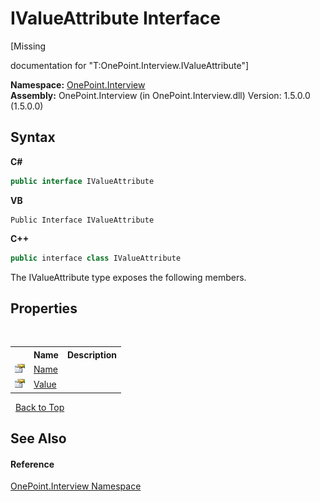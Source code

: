 # IValueAttribute Interface
 

\[Missing <summary> documentation for "T:OnePoint.Interview.IValueAttribute"\]

**Namespace:**&nbsp;<a href="N_OnePoint_Interview">OnePoint.Interview</a><br />**Assembly:**&nbsp;OnePoint.Interview (in OnePoint.Interview.dll) Version: 1.5.0.0 (1.5.0.0)

## Syntax

**C#**<br />
``` C#
public interface IValueAttribute
```

**VB**<br />
``` VB
Public Interface IValueAttribute
```

**C++**<br />
``` C++
public interface class IValueAttribute
```

The IValueAttribute type exposes the following members.


## Properties
&nbsp;<table><tr><th></th><th>Name</th><th>Description</th></tr><tr><td>![Public property](media/pubproperty.gif "Public property")</td><td><a href="P_OnePoint_Interview_IValueAttribute_Name">Name</a></td><td /></tr><tr><td>![Public property](media/pubproperty.gif "Public property")</td><td><a href="P_OnePoint_Interview_IValueAttribute_Value">Value</a></td><td /></tr></table>&nbsp;
<a href="#ivalueattribute-interface">Back to Top</a>

## See Also


#### Reference
<a href="N_OnePoint_Interview">OnePoint.Interview Namespace</a><br />